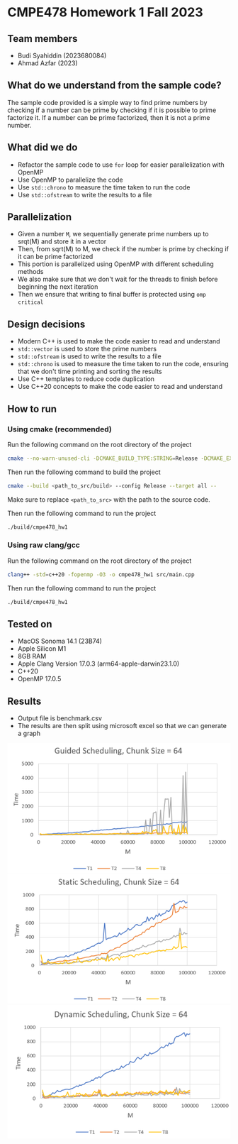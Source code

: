 # CMPE478 Homework 1 Fall 2023

## Team members
- Budi Syahiddin (2023680084)
- Ahmad Azfar (2023)

## What do we understand from the sample code?
The sample code provided is a simple way to find prime numbers 
by checking if a number can be prime by checking if it is possible to prime factorize it.
If a number can be prime factorized, then it is not a prime number.

## What did we do
- Refactor the sample code to use `for` loop for easier parallelization with OpenMP
- Use OpenMP to parallelize the code
- Use `std::chrono` to measure the time taken to run the code
- Use `std::ofstream` to write the results to a file

## Parallelization
- Given a number `M`, we sequentially generate prime numbers up to srqt(M) and store it in a vector
- Then, from sqrt(M) to M, we check if the number is prime by checking if it can be prime factorized
- This portion is parallelized using OpenMP with different scheduling methods
- We also make sure that we don't wait for the threads to finish before beginning the next iteration
- Then we ensure that writing to final buffer is protected using `omp critical`

## Design decisions
- Modern C++ is used to make the code easier to read and understand
- `std::vector` is used to store the prime numbers
- `std::ofstream` is used to write the results to a file
- `std::chrono` is used to measure the time taken to run the code, ensuring that we don't time printing and sorting the results
- Use C++ templates to reduce code duplication
- Use C++20 concepts to make the code easier to read and understand

## How to run
### Using cmake (recommended)
Run the following command on the root directory of the project
```bash
cmake --no-warn-unused-cli -DCMAKE_BUILD_TYPE:STRING=Release -DCMAKE_EXPORT_COMPILE_COMMANDS:BOOL=TRUE -DCMAKE_C_COMPILER:FILEPATH=/opt/homebrew/opt/llvm/bin/clang -DCMAKE_CXX_COMPILER:FILEPATH=/opt/homebrew/opt/llvm/bin/clang++ -S<path_to_src> -B<path_to_src/build> -G Ninja
```

Then run the following command to build the project
```bash
cmake --build <path_to_src/build> --config Release --target all --
```

Make sure to replace `<path_to_src>` with the path to the source code.

Then run the following command to run the project
```bash
./build/cmpe478_hw1
```

### Using raw clang/gcc
Run the following command on the root directory of the project
```bash
clang++ -std=c++20 -fopenmp -O3 -o cmpe478_hw1 src/main.cpp
```

Then run the following command to run the project
```bash
./build/cmpe478_hw1
```

## Tested on
- MacOS Sonoma 14.1 (23B74)
- Apple Silicon M1
- 8GB RAM
- Apple Clang Version 17.0.3 (arm64-apple-darwin23.1.0)
- C++20
- OpenMP 17.0.5

## Results
- Output file is benchmark.csv
- The results are then split using microsoft excel so that we can generate a graph

![image](./images/graph1.png)
![image](./images/graph2.png)
![image](./images/graph3.png)


